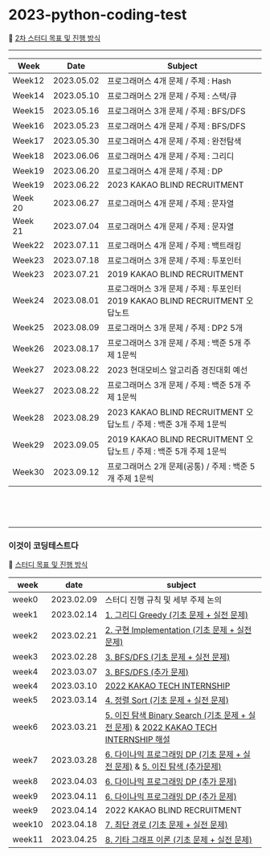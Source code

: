 # 2023-python-coding-test

📝 [2차 스터디 목표 및 진행 방식](https://github.com/songhee-lee/2023-python-coding-test/blob/main/ETC/2%EC%B0%A8%20%EC%8A%A4%ED%84%B0%EB%94%94%20%EB%AA%A9%ED%91%9C%20%EB%B0%8F%20%EC%A7%84%ED%96%89%20%EB%B0%A9%EC%8B%9D.md)



---

| Week   | Date       | Subject                             |
| ------ | ---------- | ----------------------------------- |
| Week12 | 2023.05.02 | 프로그래머스 4개 문제 / 주제 : Hash |
| Week14 | 2023.05.10 | 프로그래머스 2개 문제 / 주제 : 스택/큐 |
| Week15 | 2023.05.16 | 프로그래머스 3개 문제 / 주제 : BFS/DFS |
| Week16 | 2023.05.23 | 프로그래머스 4개 문제 / 주제 : BFS/DFS |
| Week17 | 2023.05.30 | 프로그래머스 4개 문제 / 주제 : 완전탐색 |
| Week18 | 2023.06.06 | 프로그래머스 4개 문제 / 주제 : 그리디 |
| Week19 | 2023.06.20 | 프로그래머스 4개 문제 / 주제 : DP |
| Week19 | 2023.06.22 | 2023 KAKAO BLIND RECRUITMENT |
| Week 20 | 2023.06.27 | 프로그래머스 4개 문제 / 주제 : 문자열 |
| Week 21 | 2023.07.04 | 프로그래머스 4개 문제 / 주제 : 문자열 |
| Week22 | 2023.07.11 | 프로그래머스 4개 문제 / 주제 : 백트래킹 |
| Week23 | 2023.07.18 | 프로그래머스 3개 문제 / 주제 : 투포인터 |
| Week23 | 2023.07.21 | 2019 KAKAO BLIND RECRUITMENT |
| Week24 | 2023.08.01 | 프로그래머스 3개 문제 / 주제 : 투포인터<br />2019 KAKAO BLIND RECRUITMENT 오답노트 |
| Week25 | 2023.08.09 | 프로그래머스 3개 문제 / 주제 : DP2 5개 |
| Week26 | 2023.08.17 | 프로그래머스 3개 문제 / 주제 : 백준 5개 주제 1문씩 |
| Week27 | 2023.08.22 | 2023 현대모비스 알고리즘 경진대회 예선 |
| Week27 | 2023.08.22 | 프로그래머스 3개 문제 / 주제 : 백준 5개 주제 1문씩 |
| Week28 | 2023.08.29 | 2023 KAKAO BLIND RECRUITMENT 오답노트 / 주제 : 백준 3개 주제 1문씩 |
| Week29 | 2023.09.05 | 2019 KAKAO BLIND RECRUITMENT 오답노트 / 주제 : 백준 5개 주제 1문씩 |
| Week30 | 2023.09.12 | 프로그래머스 2개 문제(공통) / 주제 : 백준 5개 주제 1문씩 |

<br><br><br>



---

### 이것이 코딩테스트다

📝 [스터디 목표 및 진행 방식](https://github.com/songhee-lee/2023-python-coding-test/blob/main/ETC/%EC%8A%A4%ED%84%B0%EB%94%94%20%EB%AA%A9%ED%91%9C%20%EB%B0%8F%20%EC%A7%84%ED%96%89%20%EB%B0%A9%EC%8B%9D.md)

| week  | date       | subject                                                      |
| ----- | ---------- | ------------------------------------------------------------ |
| week0 | 2023.02.09 | 스터디 진행 규칙 및 세부 주제 논의                                   |
| week1 | 2023.02.14 | [1. 그리디 Greedy (기초 문제 + 실전 문제)](https://github.com/songhee-lee/2023-python-coding-test/tree/main/1.%20Greedy)|
| week2 | 2023.02.21 | [2. 구현 Implementation (기초 문제 + 실전 문제)](https://github.com/songhee-lee/2023-python-coding-test/tree/main/2.%20Implementation)|
| week3 | 2023.02.28 | [3. BFS/DFS (기초 문제 + 실전 문제)](https://github.com/songhee-lee/2023-python-coding-test/tree/main/3.%20BFS:DFS) |
| week4 | 2023.03.07 | [3. BFS/DFS (추가 문제)](https://github.com/songhee-lee/2023-python-coding-test/tree/main/3.%20BFS:DFS)|
| week4 | 2023.03.10 | [2022 KAKAO TECH INTERNSHIP](https://school.programmers.co.kr/learn/challenges?order=recent&languages=python3&page=1&partIds=31236)                 |
| week5 | 2023.03.14 | [4. 정렬 Sort (기초 문제 + 실전 문제)](https://github.com/songhee-lee/2023-python-coding-test/tree/main/4.%20Sort) |
| week6 | 2023.03.21 | [5. 이진 탐색 Binary Search (기초 문제 + 실전 문제)](https://github.com/songhee-lee/2023-python-coding-test/tree/main/5.%20Binary%20Search) & [2022 KAKAO TECH INTERNSHIP 해설](https://github.com/songhee-lee/2023-python-coding-test/tree/main/%EA%B8%B0%EC%B6%9C%EB%AC%B8%EC%A0%9C/2022%20KAKAO%20TECH%20INTERNSHIP) |
| week7 | 2023.03.28 | [6. 다이나믹 프로그래밍 DP (기초 문제 + 실전 문제)](https://github.com/songhee-lee/2023-python-coding-test/tree/main/6.%20DP) & [5. 이진 탐색 (추가문제)]((https://github.com/songhee-lee/2023-python-coding-test/tree/main/5.%20Binary%20Search)) |
| week8 | 2023.04.03 | [6. 다이나믹 프로그래밍 DP (추가 문제)](https://github.com/songhee-lee/2023-python-coding-test/tree/main/6.%20DP)                 |
| week9 | 2023.04.11 | [6. 다이나믹 프로그래밍 DP (추가 문제)](https://github.com/songhee-lee/2023-python-coding-test/tree/main/6.%20DP)                  |
| week9 | 2023.04.14 | 2022 KAKAO BLIND RECRUITMENT |
| week10 | 2023.04.18 | [7. 최단 경로 (기초 문제 + 실전 문제)](https://github.com/songhee-lee/2023-python-coding-test/tree/main/7.%20Shortest%20Path)                 |
| week11 | 2023.04.25 | [8. 기타 그래프 이론 (기초 문제 + 실전 문제)](https://github.com/songhee-lee/2023-python-coding-test/tree/main/8.%20Graph%20Theory)                 |



